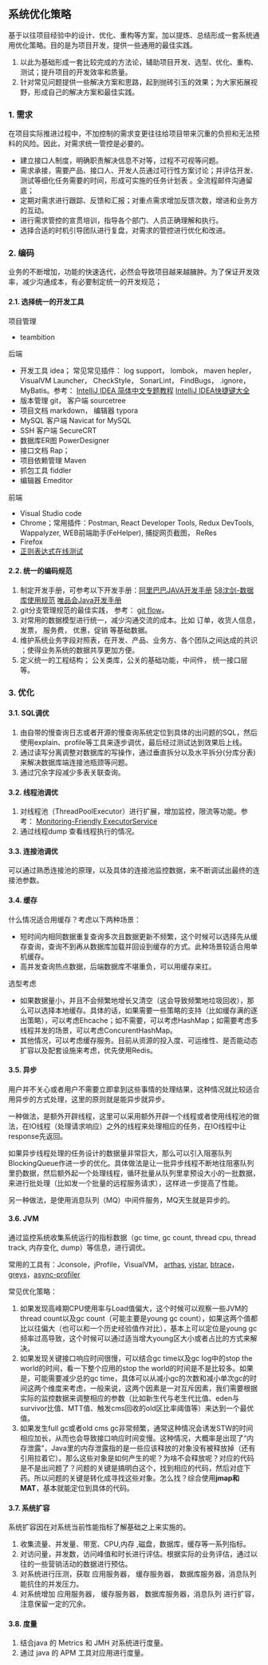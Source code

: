 ## 系统优化策略

基于以往项目经验中的设计、优化、重构等方案，加以提炼、总结形成一套系统通用优化策略。目的是为项目开发，提供一些通用的最佳实践。

1. 以此为基础形成一套比较完成的方法论，辅助项目开发、选型、优化、重构、测试；提升项目的开发效率和质量。
2. 针对常见问题提供一些解决方案和思路，起到抛砖引玉的效果；为大家拓展视野，形成自己的解决方案和最佳实践。

### 1. 需求

在项目实际推进过程中，不加控制的需求变更往往给项目带来沉重的负担和无法预料的风险。因此，对需求统一管控是必要的。

- 建立接口人制度，明确职责解决信息不对等，过程不可视等问题。
- 需求承接，需要产品、接口人、开发人员通过可行性方案讨论；并评估开发、测试等细化任务需要的时间，形成可实施的任务计划表 。全流程邮件沟通留底； 
- 定期对需求进行跟踪、反馈和汇报；对重点需求增加反馈次数，增进和业务方的互动。
- 进行需求管控的宣贯培训，指导各个部门、人员正确理解和执行。
- 选择合适的时机引导团队进行复盘，对需求的管控进行优化和改进。

### 2. 编码

业务的不断增加，功能的快速迭代，必然会导致项目越来越臃肿。为了保证开发效率，减少沟通成本，有必要制定统一的开发规范；

#### 2.1. 选择统一的开发工具

项目管理

- teambition

后端

- 开发工具 idea； 常见常见插件： log support， lombok， maven hepler， VisualVM Launcher， CheckStyle， SonarLint， FindBugs， .ignore， MyBatis。参考： [IntelliJ IDEA 简体中文专题教程](https://github.com/judasn/IntelliJ-IDEA-Tutorial) [IntelliJ IDEA快捷键大全](https://blog.csdn.net/weixin_41997172/article/details/80497426)
- 版本管理 git， 客户端 sourcetree
- 项目文档 markdown， 编辑器 typora
- MySQL 客户端 Navicat for MySQL
- SSH 客户端 SecureCRT
- 数据库ER图 PowerDesigner
- 接口文档 Rap； 
- 项目依赖管理 Maven
- 抓包工具 fiddler
- 编辑器 Emeditor

前端

- Visual Studio code
- Chrome；常用插件：Postman, React Developer Tools, Redux DevTools, Wappalyzer, WEB前端助手(FeHelper), 捕捉网页截图， ReRes
- Firefox
- [正则表达式在线测试](https://regex101.com/)

#### 2.2. 统一的编码规范

1. 制定开发手册，可参考以下开发手册：[阿里巴巴JAVA开发手册](https://github.com/alibaba/p3c/blob/master/%E9%98%BF%E9%87%8C%E5%B7%B4%E5%B7%B4Java%E5%BC%80%E5%8F%91%E6%89%8B%E5%86%8C%EF%BC%88%E8%AF%A6%E5%B0%BD%E7%89%88%EF%BC%89.pdf) [58沈剑-数据库使用规范](https://blog.csdn.net/d_quan/article/details/83542404) [唯品会Java开发手册](https://github.com/vipshop/vjtools/tree/master/docs/standard)
2. git分支管理规范的最佳实践， 参考： [git flow](https://danielkummer.github.io/git-flow-cheatsheet/index.zh_CN.html)。
3. 对常用的数据模型进行统一，减少沟通交流的成本。比如 订单，收货人信息， 发票， 服务费， 优惠，促销 等基础数据。
4. 维护系统业务字段对照表，在开发、产品、业务方、各个团队之间达成的共识 ；使得业务系统的数据共享更加方便。
5. 定义统一的工程结构； 公关类库，公关的基础功能，中间件， 统一接口层 等。

### 3. 优化

#### 3.1. SQL调优

1. 由自带的慢查询日志或者开源的慢查询系统定位到具体的出问题的SQL，然后使用explain、profile等工具来逐步调优，最后经过测试达到效果后上线。
2. 通过读写分离调整对数据库的写操作，通过垂直拆分以及水平拆分(分库分表)来解决数据库端连接池瓶颈等问题。
3. 通过冗余字段减少多表关联查询。

#### 3.2. 线程池调优

1. 对线程池（ThreadPoolExecutor）进行扩展，增加监控，限流等功能。参考： [Monitoring-Friendly ExecutorService](https://dzone.com/articles/java-tips-creating-a-monitoring-friendly-executors)
2. 通过线程dump 查看线程执行的情况。

#### 3.3. 连接池调优

可以通过熟悉连接池的原理，以及具体的连接池监控数据，来不断调试出最终的连接池参数。

#### 3.4. 缓存

什么情况适合用缓存？考虑以下两种场景：

- 短时间内相同数据重复查询多次且数据更新不频繁，这个时候可以选择先从缓存查询，查询不到再从数据库加载并回设到缓存的方式。此种场景较适合用单机缓存。
- 高并发查询热点数据，后端数据库不堪重负，可以用缓存来扛。

选型考虑

- 如果数据量小，并且不会频繁地增长又清空（这会导致频繁地垃圾回收），那么可以选择本地缓存。具体的话，如果需要一些策略的支持（比如缓存满的逐出策略），可以考虑Ehcache；如不需要，可以考虑HashMap；如需要考虑多线程并发的场景，可以考虑ConcurentHashMap。
- 其他情况，可以考虑缓存服务。目前从资源的投入度、可运维性、是否能动态扩容以及配套设施来考虑，优先使用Redis。

#### 3.5. 异步

用户并不关心或者用户不需要立即拿到这些事情的处理结果，这种情况就比较适合用异步的方式处理，这里的原则就是能异步就异步。 

一种做法，是额外开辟线程，这里可以采用额外开辟一个线程或者使用线程池的做法，在IO线程（处理请求响应）之外的线程来处理相应的任务，在IO线程中让response先返回。

如果异步线程处理的任务设计的数据量非常巨大，那么可以引入阻塞队列BlockingQueue作进一步的优化。具体做法是让一批异步线程不断地往阻塞队列里扔数据，然后额外起一个处理线程，循环批量从队列里拿预设大小的一批数据，来进行批处理（比如发一个批量的远程服务请求），这样进一步提高了性能。

另一种做法，是使用消息队列（MQ）中间件服务，MQ天生就是异步的。

#### 3.6. JVM

通过监控系统收集系统运行的指标数据（gc time, gc count, thread cpu, thread track, 内存变化, dump）等信息，进行调优。

常用的工具有：Jconsole，jProfile，VisualVM， [arthas](https://github.com/alibaba/arthas), [vjstar](https://github.com/DarLiner/vjtools/blob/master/vjstar), [btrace](https://github.com/btraceio/btrace)，[greys](https://github.com/oldmanpushcart/greys-anatomy)，[async-profiler](https://github.com/jvm-profiling-tools/async-profiler) 

常见优化策略：

1. 如果发现高峰期CPU使用率与Load值偏大，这个时候可以观察一些JVM的thread count以及gc count（可能主要是young gc count），如果这两个值都比以往偏大（也可以和一个历史经验值作对比），基本上可以定位是young gc频率过高导致，这个时候可以通过适当增大young区大小或者占比的方式来解决。
2. 如果发现关键接口响应时间很慢，可以结合gc time以及gc log中的stop the world的时间，看一下整个应用的stop the world的时间是不是比较多。如果是，可能需要减少总的gc time，具体可以从减小gc的次数和减小单次gc的时间这两个维度来考虑，一般来说，这两个因素是一对互斥因素，我们需要根据实际的监控数据来调整相应的参数（比如新生代与老生代比值、eden与survivor比值、MTT值、触发cms回收的old区比率阈值等）来达到一个最优值。
3. 如果发生full gc或者old cms gc非常频繁，通常这种情况会诱发STW的时间相应加长，从而也会导致接口响应时间变慢。这种情况，大概率是出现了“内存泄露”，Java里的内存泄露指的是一些应该释放的对象没有被释放掉（还有引用拉着它）。那么这些对象是如何产生的呢？为啥不会释放呢？对应的代码是不是出问题了？问题的关键是搞明白这个，找到相应的代码，然后对症下药。所以问题的关键是转化成寻找这些对象。怎么找？综合使用**jmap和MAT**，基本就能定位到具体的代码。

#### 3.7. 系统扩容

系统扩容因在对系统当前性能指标了解基础之上来实施的。

1. 收集流量、并发量、带宽、CPU,内存 ,磁盘，数据库，缓存等一系列指标。
2. 对访问量，并发数，访问峰值和时长进行评估。根据实际的业务评估，通过以往的一些营销活动的数据进行预估。
3. 对系统进行压测，获取 应用服务器， 缓存服务器， 数据库服务器，消息队列 能抗住的并发压力。
4. 对系统增加 应用服务器， 缓存服务器， 数据库服务器，消息队列 进行扩容，注意保留一定的冗余。

#### 3.8. 度量

1. 结合java 的 Metrics 和 JMH 对系统进行度量。
2. 通过 java 的 APM 工具对应用进行度量。









